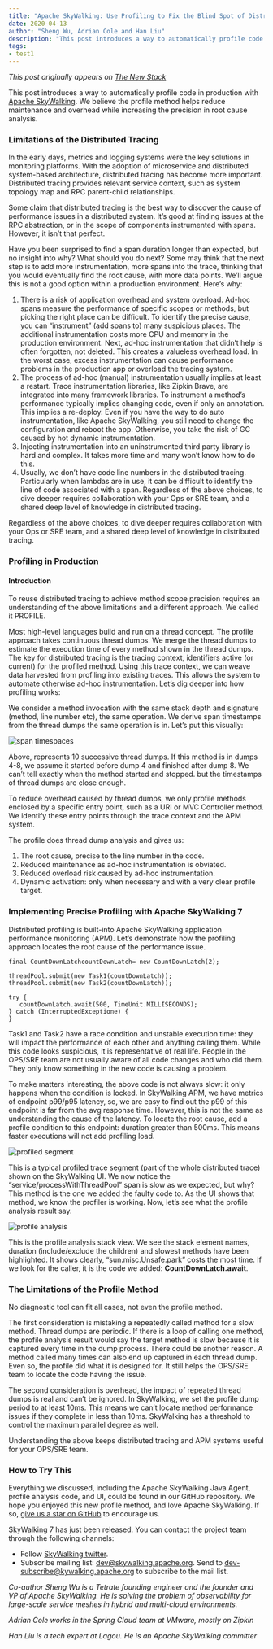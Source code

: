 ```yaml
---
title: "Apache SkyWalking: Use Profiling to Fix the Blind Spot of Distributed Tracing"
date: 2020-04-13
author: "Sheng Wu, Adrian Cole and Han Liu"
description: "This post introduces a way to automatically profile code in production with Apache SkyWalking. We believe the profile method helps reduce maintenance and overhead while increasing the precision in root cause analysis."
tags:
- test1
---
```


*This post originally appears on [The New Stack](https://thenewstack.io/apache-skywalking-use-profiling-to-fix-the-blind-spot-of-distributed-tracing/)*

This post introduces a way to automatically profile code in production with [Apache SkyWalking](https://skywalking.apache.org). We believe the profile method helps reduce maintenance and overhead while increasing the precision in root cause analysis.

### Limitations of the Distributed Tracing

In the early days, metrics and logging systems were the key solutions in monitoring platforms. With the adoption of microservice and distributed system-based architecture, distributed tracing has become more important. Distributed tracing provides relevant service context, such as system topology map and RPC parent-child relationships.

Some claim that distributed tracing is the best way to discover the cause of performance issues in a distributed system. It’s good at finding issues at the RPC abstraction, or in the scope of components instrumented with spans. However, it isn’t that perfect.

Have you been surprised to find a span duration longer than expected, but no insight into why? What should you do next? Some may think that the next step is to add more instrumentation, more spans into the trace, thinking that you would eventually find the root cause, with more data points. We’ll argue this is not a good option within a production environment. Here’s why:

1. There is a risk of application overhead and system overload. Ad-hoc spans measure the performance of specific scopes or methods, but picking the right place can be difficult. To identify the precise cause, you can “instrument” (add spans to) many suspicious places. The additional instrumentation costs more CPU and memory in the production environment. Next, ad-hoc instrumentation that didn’t help is often forgotten, not deleted. This creates a valueless overhead load. In the worst case, excess instrumentation can cause performance problems in the production app or overload the tracing system.
2. The process of ad-hoc (manual) instrumentation usually implies at least a restart. Trace instrumentation libraries, like Zipkin Brave, are integrated into many framework libraries. To instrument a method’s performance typically implies changing code, even if only an annotation. This implies a re-deploy. Even if you have the way to do auto instrumentation, like Apache SkyWalking, you still need to change the configuration and reboot the app. Otherwise, you take the risk of GC caused by hot dynamic instrumentation.
3. Injecting instrumentation into an uninstrumented third party library is hard and complex. It takes more time and many won’t know how to do this.
4. Usually, we don’t have code line numbers in the distributed tracing. Particularly when lambdas are in use, it can be difficult to identify the line of code associated with a span.
Regardless of the above choices, to dive deeper requires collaboration with your Ops or SRE team, and a shared deep level of knowledge in distributed tracing.

Regardless of the above choices, to dive deeper requires collaboration with your Ops or SRE team, and a shared deep level of knowledge in distributed tracing.

### Profiling in Production

#### Introduction

To reuse distributed tracing to achieve method scope precision requires an understanding of the above limitations and a different approach. We called it PROFILE.

Most high-level languages build and run on a thread concept. The profile approach takes continuous thread dumps. We merge the thread dumps to estimate the execution time of every method shown in the thread dumps. The key for distributed tracing is the tracing context, identifiers active (or current) for the profiled method. Using this trace context, we can weave data harvested from profiling into existing traces. This allows the system to automate otherwise ad-hoc instrumentation. Let’s dig deeper into how profiling works:

We consider a method invocation with the same stack depth and signature (method, line number etc), the same operation. We derive span timestamps from the thread dumps the same operation is in. Let’s put this visually:

![span timespaces](skywalking-blindspot-1.png)

Above, represents 10 successive thread dumps. If this method is in dumps 4-8, we assume it started before dump 4 and finished after dump 8. We can’t tell exactly when the method started and stopped. but the timestamps of thread dumps are close enough.

To reduce overhead caused by thread dumps, we only profile methods enclosed by a specific entry point, such as a URI or MVC Controller method. We identify these entry points through the trace context and the APM system.

The profile does thread dump analysis and gives us:

1. The root cause, precise to the line number in the code.
2. Reduced maintenance as ad-hoc instrumentation is obviated.
3. Reduced overload risk caused by ad-hoc instrumentation.
4. Dynamic activation: only when necessary and with a very clear profile target.

### Implementing Precise Profiling with Apache SkyWalking 7

Distributed profiling is built-into Apache SkyWalking application performance monitoring (APM). Let’s demonstrate how the profiling approach locates the root cause of the performance issue.

```
final CountDownLatchcountDownLatch= new CountDownLatch(2);
 
threadPool.submit(new Task1(countDownLatch));
threadPool.submit(new Task2(countDownLatch));
 
try {
   countDownLatch.await(500, TimeUnit.MILLISECONDS);
} catch (InterruptedExceptione) {
}
```

Task1 and Task2 have a race condition and unstable execution time: they will impact the performance of each other and anything calling them. While this code looks suspicious, it is representative of real life. People in the OPS/SRE team are not usually aware of all code changes and who did them. They only know something in the new code is causing a problem.

To make matters interesting, the above code is not always slow: it only happens when the condition is locked. In SkyWalking APM, we have metrics of endpoint p99/p95 latency, so, we are easy to find out the p99 of this endpoint is far from the avg response time. However, this is not the same as understanding the cause of the latency. To locate the root cause, add a profile condition to this endpoint: duration greater than 500ms. This means faster executions will not add profiling load.

![profiled segment](skywalking-blindspot-2.png)

This is a typical profiled trace segment (part of the whole distributed trace) shown on the SkyWalking UI. We now notice the “service/processWithThreadPool” span is slow as we expected, but why? This method is the one we added the faulty code to. As the UI shows that method, we know the profiler is working. Now, let’s see what the profile analysis result say.

![profile analysis](skywalking-blindspot-3.png)

This is the profile analysis stack view. We see the stack element names, duration (include/exclude the children) and slowest methods have been highlighted. It shows clearly, “sun.misc.Unsafe.park” costs the most time. If we look for the caller, it is the code we added: **CountDownLatch.await**.

### The Limitations of the Profile Method

No diagnostic tool can fit all cases, not even the profile method.

The first consideration is mistaking a repeatedly called method for a slow method. Thread dumps are periodic. If there is a loop of calling one method, the profile analysis result would say the target method is slow because it is captured every time in the dump process. There could be another reason. A method called many times can also end up captured in each thread dump. Even so, the profile did what it is designed for. It still helps the OPS/SRE team to locate the code having the issue.

The second consideration is overhead, the impact of repeated thread dumps is real and can’t be ignored. In SkyWalking, we set the profile dump period to at least 10ms. This means we can’t locate method performance issues if they complete in less than 10ms. SkyWalking has a threshold to control the maximum parallel degree as well.

Understanding the above keeps distributed tracing and APM systems useful for your OPS/SRE team.

### How to Try This

Everything we discussed, including the Apache SkyWalking Java Agent, profile analysis code, and UI, could be found in our GitHub repository. We hope you enjoyed this new profile method, and love Apache SkyWalking. If so, [give us a star on GitHub](https://github.com/apache/skywalking) to encourage us.

SkyWalking 7 has just been released. You can contact the project team through the following channels:

- Follow [SkyWalking twitter](https://twitter.com/ASFSkyWalking).
- Subscribe mailing list: [dev@skywalking.apache.org](mailto:dev@skywalking.apache.org). Send to [dev-subscribe@kywalking.apache.org](mailto:dev-subscribe@kywalking.apache.org) to subscribe to the mail list.

*Co-author Sheng Wu is a Tetrate founding engineer and the founder and VP of Apache SkyWalking. He is solving the problem of observability for large-scale service meshes in hybrid and multi-cloud environments.*

*Adrian Cole works in the Spring Cloud team at VMware, mostly on Zipkin*

*Han Liu is a tech expert at Lagou. He is an Apache SkyWalking committer*
